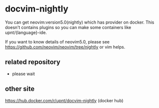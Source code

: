 # docvim-nightly
You can get neovim:version5.0(nightly) which has provider on docker. 
This doesn't contains plugins so you can make some containers like upnt/{language}-ide.

If you want to know details of neovim5.0, please see https://github.com/neovim/neovim/tree/nightly or vim helps.

## related repository
- please wait

## other site
https://hub.docker.com/r/upnt/docvim-nightly (docker hub)
